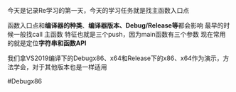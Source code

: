 
今天是记录Re学习的第一天，今天的学习任务就是找主函数入口点

函数入口点和**编译器的种类**、**编译器版本、Debug/Release等**都会影响
最早的时候一般找call 主函数
特征也就是三个push，因为main函数有三个参数
现在常用的就是定位**字符串和函数API**

我们拿VS2019编译下的Debugx86、x64和Release下的x86、x64作为演示，方法学会，对于其他版本也是一样适用

#Debugx86
